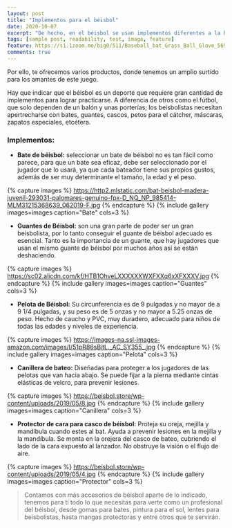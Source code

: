 ```yaml
---
layout: post
title: "Implementos para el béisbol"
date: 2020-10-07
excerpt: "De hecho, en el béisbol se usan implementos diferentes a la hora de actuar a la defensiva o a la ofensiva. Se trata de una gran cantidad de piezas que todo jugador debe poseer si desea disfrutar este juego y ser competitivo."
tags: [sample post, readability, test, image, feature]
feature: https://s1.1zoom.me/big0/511/Baseball_bat_Grass_Ball_Glove_569557_1280x853.jpg
comments: true
---
```


Por ello, te ofrecemos varios productos, donde tenemos un amplio surtido para los amantes de este juego.

Hay que indicar que el béisbol es un deporte que requiere gran cantidad de implementos para lograr practicarse. A diferencia de otros como el fútbol, que solo dependen de un balón y unas porterías; los beisbolistas necesitan apertrecharse con bates, guantes, cascos, petos para el cátcher, máscaras, zapatos especiales, etcétera.

### Implementos:

* **Bate de béisbol:** seleccionar un bate de béisbol no es tan fácil como parece, para que un bate sea eficaz, debe ser seleccionado por el jugador que lo usará, ya que cada bateador tiene sus propios gustos, además de ser muy determinante el tamaño, la edad y el peso.

{% capture images %} 
    https://http2.mlstatic.com/bat-beisbol-madera-juvenil-293031-palomares-genuino-fpx-D_NQ_NP_985414-MLM31215368639_062019-F.jpg 
{% endcapture %} {% include gallery images=images caption="Bate" cols=3 %}

* **Guantes de Béisbol:** son una gran parte de poder ser un gran beisbolista, por lo tanto conseguir el guante de béisbol adecuado es esencial.
Tanto es la importancia de un guante, que hay jugadores que usan el mismo guante de béisbol por muchos años así se están deshaciendo.

{% capture images %} 
    https://sc02.alicdn.com/kf/HTB1OhveLXXXXXXWXFXXq6xXFXXXV.jpg 
{% endcapture %} {% include gallery images=images caption="Guantes" cols=3 %}

* **Pelota de Béisbol:** Su circunferencia es de 9 pulgadas y no mayor de a 9 1/4 pulgadas, y su peso es de 5 onzas y no mayor a 5.25 onzas de peso. Hecho de caucho y PVC, muy duradero, adecuado para niños de todas las edades y niveles de experiencia.

{% capture images %} 
    https://images-na.ssl-images-amazon.com/images/I/51pR86sBitL._AC_SY355_.jpg 
{% endcapture %} {% include gallery images=images caption="Pelota" cols=3 %}

* **Canillera de bateo:** Diseñadas para proteger a los jugadores de las pelotas que van hacia abajo. Se puede fijar a la pierna mediante cintas elásticas de velcro, para prevenir lesiones.

{% capture images %} 
    https://beisbol.store/wp-content/uploads/2019/05/8.jpg 
{% endcapture %} {% include gallery images=images caption="Canillera" cols=3 %}

* **Protector de cara para casco de béisbol:** Proteja su oreja, mejilla y mandíbula cuando estes al bat. Ayuda a prevenir lesiones en la mejilla y la mandíbula.
Se monta en la orejera del casco de bateo, cubriendo el lado de la cara expuesto al lanzador. No obstruye la visión o el flujo de aire.

{% capture images %} 
    https://beisbol.store/wp-content/uploads/2019/05/4.jpg 
{% endcapture %} {% include gallery images=images caption="Protector" cols=3 %}

> Contamos con más accesorios de béisbol aparte de lo indicado, tenemos para tí todo lo que necesitas para verte como un profesional del béisbol, desde gomas para bates, pintura para el sol, lentes para beisbolistas, hasta mangas protectoras y entre otros que te servirán.

